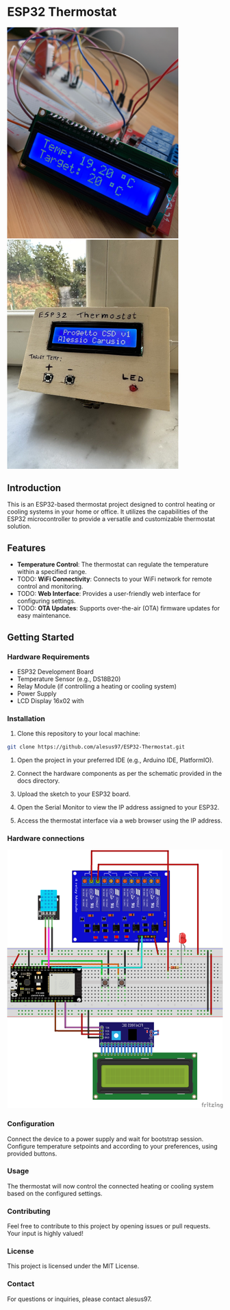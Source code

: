 # ESP32 Thermostat

<img src="https://github.com/alesus97/ESP32-Thermostat/blob/main/images/ProgettoCSD_Completo1000x1000.png" width="400">
<img src="https://github.com/alesus97/ESP32-Thermostat/blob/main/images/RisultatoFinale.jpg" width="400">

## Introduction

This is an ESP32-based thermostat project designed to control heating or cooling systems in your home or office. It utilizes the capabilities of the ESP32 microcontroller to provide a versatile and customizable thermostat solution.

## Features

- **Temperature Control**: The thermostat can regulate the temperature within a specified range.
- TODO: **WiFi Connectivity**: Connects to your WiFi network for remote control and monitoring.
- TODO: **Web Interface**: Provides a user-friendly web interface for configuring settings.
- TODO: **OTA Updates**: Supports over-the-air (OTA) firmware updates for easy maintenance.

## Getting Started

### Hardware Requirements

- ESP32 Development Board
- Temperature Sensor (e.g., DS18B20)
- Relay Module (if controlling a heating or cooling system)
- Power Supply
- LCD Display 16x02 with 

### Installation

1. Clone this repository to your local machine:

```bash
git clone https://github.com/alesus97/ESP32-Thermostat.git
```

1. Open the project in your preferred IDE (e.g., Arduino IDE, PlatformIO).

2. Connect the hardware components as per the schematic provided in the docs directory.

3. Upload the sketch to your ESP32 board.

4. Open the Serial Monitor to view the IP address assigned to your ESP32.

5. Access the thermostat interface via a web browser using the IP address.

### Hardware connections
![ESP32 Thermostat](https://github.com/alesus97/ESP32-Thermostat/blob/main/images/CollegamentiHardware.png)

### Configuration
Connect the device to a power supply and wait for bootstrap session.
Configure temperature setpoints and according to your preferences, using provided buttons.

### Usage
The thermostat will now control the connected heating or cooling system based on the configured settings.

### Contributing
Feel free to contribute to this project by opening issues or pull requests. Your input is highly valued!

### License
This project is licensed under the MIT License.

### Contact
For questions or inquiries, please contact alesus97.
